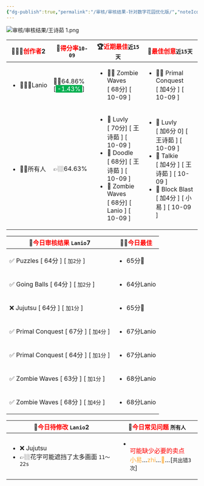```yaml
---
{"dg-publish":true,"permalink":"/审核/审核结果-针对数字花园优化版/","noteIcon":""}
---
```


![审核/审核结果/王诗茹 1.png](/img/user/%E5%AE%A1%E6%A0%B8/%E5%AE%A1%E6%A0%B8%E7%BB%93%E6%9E%9C/%E7%8E%8B%E8%AF%97%E8%8C%B9%201.png)
<div><table class="dataview table-view-table"><thead class="table-view-thead"><tr class="table-view-tr-header"><th class="table-view-th"><span>👩🏼‍💻<font color="#ff0000">创作者</font></span><span class="dataview small-text">2</span></th><th class="table-view-th"><span>💯<font color="#ff0000">得分率</font><code>10-09</code></span></th><th class="table-view-th"><span>🏆<font color="#ff0000">近期最佳</font><code>近15天</code></span></th><th class="table-view-th"><span>🎃<font color="#ff0000">最佳创意</font><code>近15天</code></span></th></tr></thead><tbody class="table-view-tbody"><tr><td><ul class="dataview dataview-ul dataview-result-list-ul"><li class="dataview-result-list-li"><span>🧘🏼‍♀️Lanio</span></li></ul></td><td><span>👍🏼64.86%[<span style="background:#00b050"><font color="#ffffff"><font color="#00b050">.</font>-1.43%<font color="#00b050">.</font></font></span>]</span></td><td><ul class="dataview dataview-ul dataview-result-list-ul"><li class="dataview-result-list-li"><span>👍🏼 Zombie Waves <br>[  68分]  [ 10-09 ]</span></li></ul></td><td><ul class="dataview dataview-ul dataview-result-list-ul"><li class="dataview-result-list-li"><span>👍🏼 Primal Conquest <br>[ 加4分 ] [ 10-09 ]</span></li></ul></td></tr><tr><td><ul class="dataview dataview-ul dataview-result-list-ul"><li class="dataview-result-list-li"><span>👫🏼所有人</span></li></ul></td><td><span>👉🏼64.63%</span></td><td><ul class="dataview dataview-ul dataview-result-list-ul"><li class="dataview-result-list-li"><span>🥇 Luvly <br>[  70分]  [ 王诗茹 ] [  10-09 ]</span></li><li class="dataview-result-list-li"><span>🥈 Doodle <br>[  68分]  [ 王诗茹 ] [  10-09 ]</span></li><li class="dataview-result-list-li"><span>🥉 Zombie Waves <br>[  68分]  [ Lanio ] [  10-09 ]</span></li></ul></td><td><ul class="dataview dataview-ul dataview-result-list-ul"><li class="dataview-result-list-li"><span>🥇 Luvly <br>[ 加6分 0] [  王诗茹 ] [ 10-09 ]</span></li><li class="dataview-result-list-li"><span>🥈 Talkie <br>[ 加4分 ] [  王诗茹 ] [ 10-09 ]</span></li><li class="dataview-result-list-li"><span>🥉 Block Blast <br>[ 加4分 ] [  小易 ] [ 10-09 ]</span></li></ul></td></tr></tbody></table></div>




 <div><table class="dataview table-view-table"><thead class="table-view-thead"><tr class="table-view-tr-header"><th class="table-view-th"><span>🍊<font color="#ff0000">今日审核结果</font> <code>Lanio</code></span><span class="dataview small-text">7</span></th><th class="table-view-th"><span>👍🏼<font color="#ff0000">今日最佳</font> </span></th></tr></thead><tbody class="table-view-tbody"><tr><td><span>✅ Puzzles [ 64分 ] [ <code>加2分</code> ]</span></td><td><ul class="dataview dataview-ul dataview-result-list-ul"><li class="dataview-result-list-li"><span> <span class="dataview inline-field"><span class="dataview inline-field-key" data-dv-key="65分" data-dv-norm-key="65分">65分</span><span class="dataview inline-field-value" id="dataview-inline-field-0"><span>🎈</span></span></span></span></li></ul></td></tr><tr><td><span>✅ Going Balls [ 64分 ] [ <code>加2分</code> ]</span></td><td><ul class="dataview dataview-ul dataview-result-list-ul"><li class="dataview-result-list-li"><span> <span class="dataview inline-field"><span class="dataview inline-field-key" data-dv-key="64分" data-dv-norm-key="64分">64分</span><span class="dataview inline-field-value" id="dataview-inline-field-0"><span>Lanio</span></span></span></span></li></ul></td></tr><tr><td><span>❌ Jujutsu [ 64分 ] [ <code>加1分</code> ]</span></td><td><ul class="dataview dataview-ul dataview-result-list-ul"><li class="dataview-result-list-li"><span> <span class="dataview inline-field"><span class="dataview inline-field-key" data-dv-key="65分" data-dv-norm-key="65分">65分</span><span class="dataview inline-field-value" id="dataview-inline-field-0"><span>🎈</span></span></span></span></li></ul></td></tr><tr><td><span>✅ Primal Conquest [ 67分 ] [ <code>加4分</code> ]</span></td><td><ul class="dataview dataview-ul dataview-result-list-ul"><li class="dataview-result-list-li"><span> <span class="dataview inline-field"><span class="dataview inline-field-key" data-dv-key="67分" data-dv-norm-key="67分">67分</span><span class="dataview inline-field-value" id="dataview-inline-field-0"><span>Lanio</span></span></span></span></li></ul></td></tr><tr><td><span>✅ Primal Conquest [ 64分 ] [ <code>加1分</code> ]</span></td><td><ul class="dataview dataview-ul dataview-result-list-ul"><li class="dataview-result-list-li"><span> <span class="dataview inline-field"><span class="dataview inline-field-key" data-dv-key="67分" data-dv-norm-key="67分">67分</span><span class="dataview inline-field-value" id="dataview-inline-field-0"><span>Lanio</span></span></span></span></li></ul></td></tr><tr><td><span>✅ Zombie Waves [ 63分 ] [ <code>加1分</code> ]</span></td><td><ul class="dataview dataview-ul dataview-result-list-ul"><li class="dataview-result-list-li"><span> <span class="dataview inline-field"><span class="dataview inline-field-key" data-dv-key="68分" data-dv-norm-key="68分">68分</span><span class="dataview inline-field-value" id="dataview-inline-field-0"><span>Lanio</span></span></span></span></li></ul></td></tr><tr><td><span>✅ Zombie Waves [ 68分 ] [ <code>加4分</code> ]</span></td><td><ul class="dataview dataview-ul dataview-result-list-ul"><li class="dataview-result-list-li"><span> <span class="dataview inline-field"><span class="dataview inline-field-key" data-dv-key="68分" data-dv-norm-key="68分">68分</span><span class="dataview inline-field-value" id="dataview-inline-field-0"><span>Lanio</span></span></span></span></li></ul></td></tr></tbody></table></div>

 <canvas height="0" width="0" style="display: block; box-sizing: border-box; height: 0px; width: 0px;"></canvas>
 <canvas height="0" width="0" style="display: block; box-sizing: border-box; height: 0px; width: 0px;"></canvas>

<div><table class="dataview table-view-table"><thead class="table-view-thead"><tr class="table-view-tr-header"><th class="table-view-th"><span>🧯<font color="#ff0000">今日待修改</font> <code>Lanio</code></span><span class="dataview small-text">2</span></th><th class="table-view-th"><span>🐣<font color="#ff0000">今日常见问题</font> <code>所有人</code></span></th></tr></thead><tbody class="table-view-tbody"><tr></tr><tr><td><ul class="dataview dataview-ul dataview-result-list-ul"><li class="dataview-result-list-li"><span> ❌ Jujutsu</span></li><li class="dataview-result-list-li"><span>👉🏼花字可能遮挡了太多画面 <code>11～22s</code></span></li></ul></td><td><ul class="dataview dataview-ul dataview-result-list-ul"><li class="dataview-result-list-li"><span><div data-callout-metadata="" data-callout-fold="" data-callout="warning" class="callout node-insert-event"><div class="callout-title" dir="auto"><div class="callout-icon"><svg width="16" height="16"></svg></div><div class="callout-title-inner"><font color="#ff0000">可能缺少必要的卖点</font><br><font color="#FFAB36">小易</font>…<font color="#FFAB36">zhi</font>…<font color="#FFAB36">🎈</font>…[<code>共出错3次</code>]</div></div></div></span></li></ul></td></tr></tbody></table></div><canvas height="0" width="0" style="display: block; box-sizing: border-box; height: 0px; width: 0px;"></canvas>